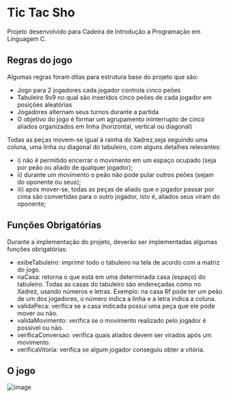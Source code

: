 
# Tic Tac Sho

Projeto desenvolvido para Cadeira de Introdução a Programação em Linguagem C.

## Regras do jogo

Algumas regras foram ditas para estrutura base do projeto que são:

 - Jogo para 2 jogadores cada jogador controla cinco peões
 - Tabuleiro 9x9 no qual são inseridos cinco peões de cada jogador em posições aleatórias
 - Jogadores alternam seus turnos durante a partida
 - O objetivo do jogo é formar um agrupamento ininterrupto de cinco aliados organizados em linha (horizontal, vertical ou diagonal) 

Todas as peças movem-se igual à rainha do Xadrez,seja seguindo uma coluna, uma linha
ou diagonal do tabuleiro, com alguns detalhes relevantes: 
 - i) não é permitido encerrar o movimento em um espaço ocupado (seja por peão ou aliado de qualquer jogador); 
 - ii) durante um movimento o peão não pode pular outros peões (sejam do oponente ou seus); 
 - iii) após mover-se, todas as peças de aliado que o jogador passar por cima são convertidas para o outro jogador, isto é, aliados seus viram do oponente;

## Funções Obrigatórias
Durante a implementação do projeto, deverão ser implementadas algumas funções
obrigatórias:
 - exibeTabuleiro: imprimir todo o tabuleiro na tela de acordo com a matriz do jogo.
 - naCasa: retorna o que está em uma determinada casa (espaço) do tabuleiro. Todas as casas do tabuleiro são endereçadas como no Xadrez, usando números e letras. Exemplo: na casa 6f pode ter um peão de um dos jogadores, o número indica a linha e a letra indica a coluna.
 - validaPeca: verifica se a casa indicada possui uma peça que ele pode mover ou não.
 - validaMovimento: verifica se o movimento realizado pelo jogador é possível ou não.
 - verificaConversao: verifica quais aliados devem ser virados após um movimento.
 - verificaVitoria: verifica se algum jogador conseguiu obter a vitória.

 ## O jogo

![image](https://user-images.githubusercontent.com/90703943/229311537-49cec109-5aa9-484c-bf36-55b66ecd69b4.png)
